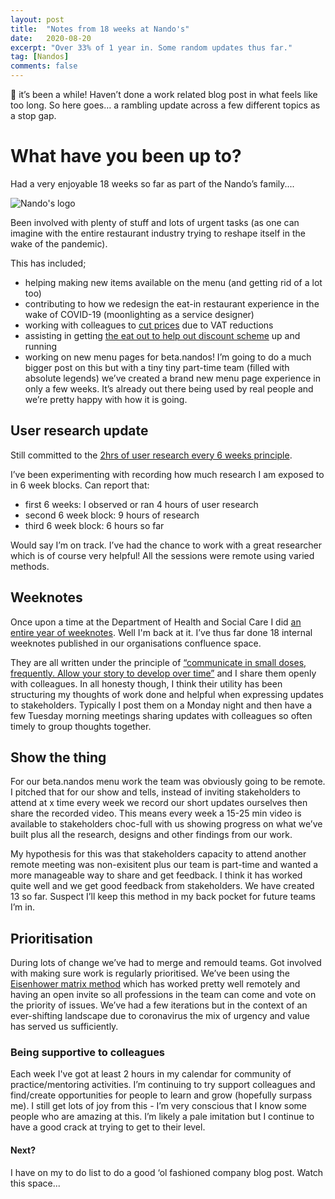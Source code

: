 ```yaml
---
layout: post
title:  "Notes from 18 weeks at Nando's"
date:   2020-08-20
excerpt: "Over 33% of 1 year in. Some random updates thus far."
tag: [Nandos]
comments: false
---
```


👋 it’s been a while! Haven’t done a work related blog post in what feels like too long. So here goes… a rambling update across a few different topics as a stop gap.

# What have you been up to?
Had a very enjoyable 18 weeks so far as part of the Nando’s family.... 

![Nando's logo](https://upload.wikimedia.org/wikipedia/en/thumb/c/c5/Nandos_logo.svg/1200px-Nandos_logo.svg.png)

Been involved with plenty of stuff and lots of urgent tasks (as one can imagine with the entire restaurant industry trying to reshape itself in the wake of the pandemic). 

This has included;
- helping making new items available on the menu (and getting rid of a lot too)
- contributing to how we redesign the eat-in restaurant experience in the wake of COVID-19 (moonlighting as a service designer)
- working with colleagues to [cut prices](https://www.nandos.co.uk/help/how-much-vat-do-you-charge#:~:text=We%20normally%20charge%2020%25%20but,re%20not%20paying%20any%20extra.) due to VAT reductions 
- assisting in getting [the eat out to help out discount scheme](https://www.gov.uk/guidance/get-a-discount-with-the-eat-out-to-help-out-scheme) up and running 
- working on new menu pages for beta.nandos! I’m going to do a much bigger post on this but with a tiny tiny part-time team (filled with absolute legends) we’ve created a brand new menu page experience in only a few weeks. It’s already out there being used by real people and we’re pretty happy with how it is going.

## User research update
Still committed to the [2hrs of user research every 6 weeks principle](https://userresearch.blog.gov.uk/2016/09/29/dont-forget-2-hours-every-6-weeks/#:~:text=Regular%20user%20research%20gives%20perspective&text=Like%20the%20benefits%20of%20everyone,we're%20all%20doing%20this.).

I’ve been experimenting with recording how much research I am exposed to in 6 week blocks. Can report that:
- first 6 weeks: I observed or ran 4 hours of user research
- second 6 week block: 9 hours of research
- third 6 week block: 6 hours so far

Would say I’m on track. I’ve had the chance to work with a great researcher which is of course very helpful! All the sessions were remote using varied methods.

## Weeknotes
Once upon a time at the Department of Health and Social Care I did [an entire year of weeknotes](https://colinpattinson.github.io/tags/#Department%20of%20Health%20and%20Social%20Care). Well I'm back at it. I’ve thus far done 18 internal weeknotes published in our organisations confluence space. 

They are all written under the principle of [“communicate in small doses, frequently. Allow your story to develop over time”](https://defradigital.blog.gov.uk/a-guide-to-agile-communication/) and I share them openly with colleagues. In all honesty though, I think their utility has been structuring my thoughts of work done and helpful when expressing updates to stakeholders. Typically I post them on a Monday night and then have a few Tuesday morning meetings sharing updates with colleagues so often timely to group thoughts together.

## Show the thing
For our beta.nandos menu work the team was obviously going to be remote. I pitched that for our show and tells, instead of inviting stakeholders to attend at x time every week we record our short updates ourselves then share the recorded video. This means every week a 15-25 min video is available to stakeholders choc-full with us showing progress on what we’ve built plus all the research, designs and other findings from our work.  

My hypothesis for this was that stakeholders capacity to attend another remote meeting was non-exisitent plus our team is part-time and wanted a more manageable way to share and get feedback. I think it has worked quite well and we get good feedback from stakeholders. We have created 13 so far. Suspect I’ll keep this method in my back pocket for future teams I’m in. 

## Prioritisation
During lots of change we’ve had to merge and remould teams. Got involved with making sure work is regularly prioritised. We’ve been using the [Eisenhower matrix method](https://hygger.io/blog/4-types-of-powerful-prioritization-matrix-that-help-to-score-product/) which has worked pretty well remotely and having an open invite so all professions in the team can come and vote on the priority of issues. We’ve had a few iterations but in the context of an ever-shifting landscape due to coronavirus the mix of urgency and value has served us sufficiently.

### Being supportive to colleagues
Each week I've got at least 2 hours in my calendar for community of practice/mentoring activities. I’m continuing to try support colleagues and find/create opportunities for people to learn and grow (hopefully surpass me). I still get lots of joy from this - I’m very conscious that I know some people who are amazing at this. I’m likely a pale imitation but I continue to have a good crack at trying to get to their level. 

#### Next?
I have on my to do list to do a good ‘ol fashioned company blog post. Watch this space...

